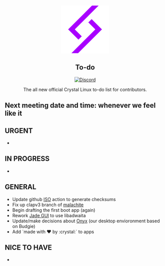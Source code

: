 <p align="center">
  <a href="https://git.tar.black/crystal/todo/">
    <img src="https://raw.githubusercontent.com/crystal-linux/branding/main/logos/crystal-logo-minimal.png" alt="Logo" width="150" height="150">
  </a>
</p>

<h2 align="center">To-do</h2>

<p align="center">
    <a href="https://discord.gg/yp4xpZeAgW"><img alt="Discord" src="https://img.shields.io/discord/825473796227858482?color=blue&label=Discord&logo=Discord&logoColor=white"?link=https://discord.gg/yp4xpZeAgW&link=https://discord.gg/yp4xpZeAgW> </a>
</p>



<p align="center"> 
The all new official Crystal Linux to-do list for contributors.
</p>

<h2> Next meeting date and time: whenever we feel like it 

<h2> URGENT</h2>
<ul>
<li>
</ul>
<h2> IN PROGRESS</h2>
<ul>
<li>
</ul>
<h2> GENERAL</h2>
<ul>
<li>Update github <a href="https://github.com/crystal-linux/iso">ISO</a> action to generate checksums<br>
<li> Fix up clapv3 branch of <a href="https://github.com/crystal-linux/malachite">malachite</a><br>
<li> Begin drafting the first boot app (again)<br>
<li> Rework <a href="https://github.com/crystal-linux/jade_gui">Jade GUI</a> to use libadwaita<br>
<li> Update/make decisions about <a href="https://github.com/crystal-linux/onyx">Onyx</a> (our desktop envioronment based on Budgie)<br>
<li> Add `made with ❤️ by :crystal:` to apps
</ul>

<h2> NICE TO HAVE</h2>
<ul>
<li>
</ul>
